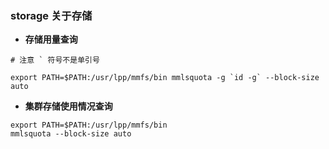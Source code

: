 ### storage 关于存储

- **存储用量查询**

```shell 
# 注意 ` 符号不是单引号 

export PATH=$PATH:/usr/lpp/mmfs/bin mmlsquota -g `id -g` --block-size auto 

```

- **集群存储使用情况查询**

```
export PATH=$PATH:/usr/lpp/mmfs/bin
mmlsquota --block-size auto

```
